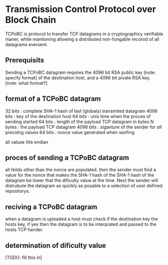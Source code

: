 # Transmission Control Protocol over Block Chain

TCPoBC is protocol to transfer TCP datagrams in a cryptographicy verifiable 
maner, while mantioning allowing a distributed non-fungable recorod of all
datagrams eversent.

## Prerequisits

Sending a TCPoBC datagram requires the 4096 bit RSA public key [note: specify format] of the 
destination host, and a 4096 bit pivate RSA key. [note: what format?].

## format of a TCPoBC datagram

32 bits 	: complete SHA-1 hash of last (globaly) transmited datagram
4096 bits	: key of the destination host
64 bits		: unix time when the proces of sending started
64 bits 	: length of the payload TCP datagram in bytes
N bytes 	: the payload TCP datagram
4096 bits	: siganture of the sender for _all_ precidng values
64 bits		: nonce value generated when senfing

all valuse litle endian

## proces of sending a TCPoBC datagram

all feilds other than the nonce are populated.
then the sender must find a value for the nonce that makes the SHA-1 hash of the SHA-1 hash of the 
datagram be lower that the dificulty value at the time. Next the sender will distrubute the datagram
as quickly as posable to a selection of user defined repositorys.

## reciving a TCPoBC datagram

when a datagram is uploaded a host must check if the destination key the hosts key, if yes then the 
datagram is to be interprated and passed to the hosts TCP hander.

## determination of dificulty value

[TODO: fill this in]
